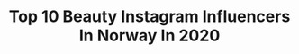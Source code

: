 ---
title: Top 10 Beauty Instagram Influencers In Norway In 2020
description: >-
  Find top beauty Instagram influencers in Norway in 2020. Most popular hashtags: #norway #insta #newyear #sunshine.
platform: Instagram
profiles:
  - username: "rmabeauty"
    fullname: >-
      RAGNHILD MARGRETHE
    location: "Norway"
    followers: 31925
    engagement: 185
    commentsToLikes: 0.062531
    id: ck5q5dkayseb60i11ff3h6m06
    verified: false
    hashtags: "#hair, #hairinspo, #makeuptutorial, #sophieelisexmymuse"
  - username: "anneliaaland"
    fullname: >-
      ANNELI AALAND
    location: "Norway"
    followers: 6344
    engagement: 539
    commentsToLikes: 0.104416
    id: ck15r51nm66qx0i19agkwr2l9
    verified: false
    hashtags: "#details, #coffee, #jewelry, #food"
  - username: "stefanborupphoto"
    fullname: >-
      Stefan Borup Photography
    location: "Norway"
    followers: 7874
    engagement: 1684
    commentsToLikes: 0.023580
    id: ck15pgoi8xsdq0i190b3alii5
    verified: false
    hashtags: "#fashionmen, #mensfashion, #a7iii, #sorthvid"
  - username: "margrethe66"
    fullname: >-
      Margrethe🇳🇴
    location: "Norway"
    followers: 5331
    engagement: 1694
    commentsToLikes: 0.103244
    id: ckapcbrp836fj0i78v5nrut9b
    verified: false
    hashtags: "#photos, #worldsunsetn, #addictedto, #sorlandetno"
  - username: "karoline_lien"
    fullname: >-
      𝓚𝓪𝓻𝓸𝓵𝓲𝓷𝓮 𝓛𝓲𝓮𝓷♛
    location: "Norway"
    followers: 2621
    engagement: 1660
    commentsToLikes: 0.098422
    id: ck6trhgrwz0jn0j71opbka9eg
    verified: false
    hashtags: "#equishoposlo, #equiline, #jemoneseem, #castlefieldjess"
  - username: "bybebjo"
    fullname: >-
      Beatrice Bjørnerud🏳️‍🌈
    location: "Norway"
    followers: 15106
    engagement: 660
    commentsToLikes: 0.015621
    id: ckap4wjvy97b20i78v0lbnlkc
    verified: false
    hashtags: ""
  - username: "livingprettynaturally"
    fullname: >-
      Kate Murphy
    location: "Norway"
    followers: 41453
    engagement: 124
    commentsToLikes: 0.186486
    id: ck5hg2pal0m6y0i11jalxeixe
    verified: false
    hashtags: "#crystalbowls, #norway, #wombwisdom, #newyear"
  - username: "the_optimisticgirl"
    fullname: >-
      Amara🇳🇬|Mom&Lifestyle Blogger
    location: "Norway"
    followers: 17459
    engagement: 282
    commentsToLikes: 0.052818
    id: ck6u4yexg6igx0j714n8zdm31
    verified: false
    hashtags: "#naturalbeauty, #colorventures, #myuniconlife, #babyboy"
  - username: "irmathebirman"
    fullname: >-
      Irma & Indi
    location: "Norway"
    followers: 23167
    engagement: 537
    commentsToLikes: 0.069066
    id: ck13cs9rp1wk90i19fphadi1e
    verified: false
    hashtags: "#musti, #frost, #catlife, #sunshine"
  - username: "skincarenoob"
    fullname: >-
      Jonna
    location: "Norway"
    followers: 6261
    engagement: 831
    commentsToLikes: 0.538293
    id: ck9we6j1piu2x0j78iokc2gj4
    verified: false
    hashtags: "#beautygiveaway, #bluemonday, #friyayfaves, #kajabeauty"
---